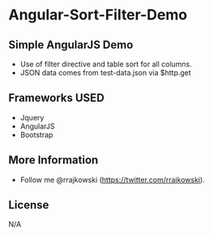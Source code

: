 Angular-Sort-Filter-Demo
========================

## Simple AngularJS Demo
 * Use of filter directive and table sort for all columns.
* JSON data comes from test-data.json via $http.get

## Frameworks USED
* Jquery
* AngularJS
* Bootstrap

## More Information
  * Follow me @rrajkowski (https://twitter.com/rrajkowski).

## License
N/A

